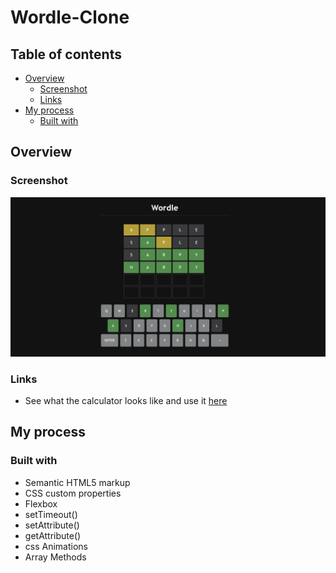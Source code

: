 # Wordle-Clone

## Table of contents

- [Overview](#overview)
  - [Screenshot](#screenshot)
  - [Links](#links)
- [My process](#my-process)
  - [Built with](#built-with)
  


## Overview

### Screenshot

![](wordle.png)

### Links

- See what the calculator looks like and use it [here](https://onanuviie.github.io/Wordle-Clone/)

## My process

### Built with

- Semantic HTML5 markup
- CSS custom properties
- Flexbox
- setTimeout()
- setAttribute()
- getAttribute()
- css Animations
- Array Methods
